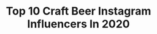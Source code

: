 ---
title: Top 10 Craft Beer Instagram Influencers In 2020
description: Identify the most popular Instagram accounts on inBeat.
platform: Instagram
profiles:
  - username: "kara_bo_beer_a"
    fullname: >-
      
    location: "Canada"
    followers: 36004
    engagement: 519
    commentsToLikes: 0.155744
    avatar: "https://scontent-amt2-1.cdninstagram.com/v/t51.2885-19/s320x320/71135784_2997419926952442_1138782837340635136_n.jpg?_nc_ht=scontent-amt2-1.cdninstagram.com&_nc_ohc=JmYfBcohdFoAX-4RMTD&oh=05cf4637d7f362bf7b421a955de00dc0&oe=5EBA166B"
    verified: false
    hashtags: "#otherhalf, #450northbeer, #beer, #ladiesthatlovethecraft"
  - username: "imabeer_ky"
    fullname: >-
      Kyla ~ Inspired By Beer
    location: "United States"
    followers: 14964
    engagement: 1081
    commentsToLikes: 0.027295
    avatar: "https://scontent-ams4-1.cdninstagram.com/v/t51.2885-19/s320x320/65627610_2031697880268586_6471361588640088064_n.jpg?_nc_ht=scontent-ams4-1.cdninstagram.com&_nc_ohc=bFxSSD_r24wAX-_RITx&oh=b00ef09c3df67d9be204aa367d2c856a&oe=5EB7C048"
    verified: false
    hashtags: "#craftcoffee, #alesmith, #drinkcraftnotcrap, #drinkgoodbeer"
  - username: "zanelamprey"
    fullname: >-
      Zane Lamprey
    location: "United States"
    followers: 80827
    engagement: 269
    commentsToLikes: 0.071918
    avatar: "https://scontent-ams4-1.cdninstagram.com/v/t51.2885-19/s320x320/75595321_2407014526064485_4281329666733637632_n.jpg?_nc_ht=scontent-ams4-1.cdninstagram.com&_nc_ohc=ytFbUIdVaVEAX_WhFQf&oh=ef3ceac6a3a0e317a69cbda6b8be2a1e&oe=5EBB6BA8"
    verified: true
    hashtags: "#quarantinebirthday, #nationalbeerday, #purrito, #beer"
  - username: "sunkissedindecember"
    fullname: >-
      alexandra | tampa blogger
    location: "United States"
    followers: 7420
    engagement: 691
    commentsToLikes: 0.078746
    avatar: "https://scontent-ams4-1.cdninstagram.com/v/t51.2885-19/s320x320/81191947_795605807604602_435830934483238912_n.jpg?_nc_ht=scontent-ams4-1.cdninstagram.com&_nc_ohc=MNOlwLydMJIAX--ppVa&oh=f273852d02a698069e5d4a7a21e7c4d0&oe=5EBA5E65"
    verified: false
    hashtags: "#gasparillaparade, #shamrockshake, #30under30, #empress1908gin"
  - username: "sheknowsbeer"
    fullname: >-
      I’m Ava.
    location: "United States"
    followers: 10167
    engagement: 628
    commentsToLikes: 0.083870
    avatar: "https://scontent-ams4-1.cdninstagram.com/v/t51.2885-19/s320x320/41721149_2397914336903656_4324434555516747776_n.jpg?_nc_ht=scontent-ams4-1.cdninstagram.com&_nc_ohc=GJZnMSRXTvEAX_M7X6D&oh=785f5f8f0600fd7a813952f7e2e9888f&oe=5EB8EC0E"
    verified: false
    hashtags: "#hashtagqueen, #experienceddesign, #cheerstocraftbeer, #kettlesour"
  - username: "phillysteph"
    fullname: >-
      Stephanie Sersen
    location: "United States"
    followers: 73744
    engagement: 480
    commentsToLikes: 0.046409
    avatar: "https://scontent-ams4-1.cdninstagram.com/v/t51.2885-19/s320x320/59582826_429851194259269_4868298842505740288_n.jpg?_nc_ht=scontent-ams4-1.cdninstagram.com&_nc_ohc=3rP7_DVH4YIAX9XiwBS&oh=58cd7cf6fc7c462a84f14c6d3f51d07f&oe=5EB77BC9"
    verified: true
    hashtags: "#travelislife, #sand, #beachchristmas, #letsgo"
  - username: "that_first_sip"
    fullname: >-
      ＣＲＡＦＴ ＢＥＥＲ & ＴＲＡＶＥL
    location: "United States"
    followers: 18404
    engagement: 780
    commentsToLikes: 0.024792
    avatar: "https://scontent-bos3-1.cdninstagram.com/v/t51.2885-19/s320x320/36148901_248196375969839_2853101248079462400_n.jpg?_nc_ht=scontent-bos3-1.cdninstagram.com&_nc_ohc=qKaIDcxFX24AX-9CTmh&oh=76ecc0673b41f01bf563c52945ea0db3&oe=5EBC4459"
    verified: false
    hashtags: "#beer, #wine, #beach, #brunched"
  - username: "thegirlwithbeer"
    fullname: >-
      Melis| Beer•Barbells•Travel
    location: "United States"
    followers: 86611
    engagement: 536
    commentsToLikes: 0.031276
    avatar: "https://scontent-lhr8-1.cdninstagram.com/v/t51.2885-19/s320x320/61766789_625298004650757_6206553284061167616_n.jpg?_nc_ht=scontent-lhr8-1.cdninstagram.com&_nc_ohc=Ms-YSij3hK8AX_ke5QT&oh=05c96b4205bddf35d08df810191ab559&oe=5EBCAF67"
    verified: false
    hashtags: "#willtravelforbeer, #beerland, #southerncalifornia, #ritzcarltonkapalua"
  - username: "girlfermented"
    fullname: >-
      Girl, Fermented
    location: "United States"
    followers: 3127
    engagement: 1240
    commentsToLikes: 0.126779
    avatar: "https://scontent-lhr8-1.cdninstagram.com/v/t51.2885-19/s320x320/90673484_2239699262800003_1477067964950773760_n.jpg?_nc_ht=scontent-lhr8-1.cdninstagram.com&_nc_ohc=y5qPmBlojd4AX9mYpgD&oh=88c633e11875d1687276be72f9e6f8d1&oe=5EB998FC"
    verified: false
    hashtags: "#teku, #thirstythursday, #nationalbeerday"
  - username: "jacquieandryan"
    fullname: >-
      Jacquie + Ryan
    location: "United States"
    followers: 7619
    engagement: 1445
    commentsToLikes: 0.079948
    avatar: "https://scontent-amt2-1.cdninstagram.com/v/t51.2885-19/s320x320/67141184_2304218789889228_7289565163609391104_n.jpg?_nc_ht=scontent-amt2-1.cdninstagram.com&_nc_ohc=WSIrRhXCO6EAX-llgCN&oh=a0ea92b706bd6572d87b20c7678adbc2&oe=5EB7E285"
    verified: false
    hashtags: "#bwwm, #bwwmromance, #interracialmarriage, #margaritatime"
---